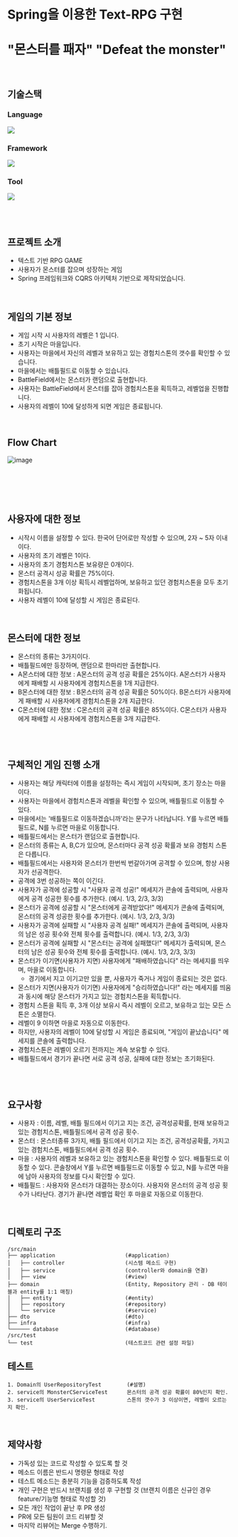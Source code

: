# Spring을 이용한 Text-RPG 구현 
# "몬스터를 패자" "Defeat the monster"

<br/>

## 기술스택

### Language
<img src="https://img.shields.io/badge/JAVA-007396?style=flat&logo=Java&logoColor=white">

### Framework
<img src="https://img.shields.io/badge/spring-6DB33F?style=flat&logo=spring&logoColor=white">

### Tool
<img src="https://img.shields.io/badge/intellijidea-000000?style=flat&logo=intellijidea&logoColor=white">

<br/><br/>

## 프로젝트 소개
- 텍스트 기반 RPG GAME
- 사용자가 몬스터를 잡으며 성장하는 게임
- Spring 프레임워크와 CQRS 아키텍처 기반으로 제작되었습니다.

<br/>

## 게임의 기본 정보
- 게임 시작 시 사용자의 레벨은 1 입니다.
- 초기 시작은 마을입니다.
- 사용자는 마을에서 자신의 레벨과 보유하고 있는 경험치스톤의 갯수를 확인할 수 있습니다.
- 마을에서는 배틀필드로 이동할 수 있습니다.
- BattleField에서는 몬스터가 랜덤으로 출현합니다.
- 사용자는 BattleField에서 몬스터를 잡아 경험치스톤을 획득하고, 레벨업을 진행합니다.
- 사용자의 레벨이 10에 달성하게 되면 게임은 종료됩니다.

<br/>

## Flow Chart
![image](https://github.com/MTVS-CodeMagician/project02-spring-text-rpg-game/assets/136250818/40fe2b33-175a-4f0e-a503-dda0f3ff588a)

<br/><br/>

<br/>

## 사용자에 대한 정보
- 시작시 이름을 설정할 수 있다. 한국어 단어로만 작성할 수 있으며, 2자 ~ 5자 이내이다.
- 사용자의 초기 레벨은 1이다.
- 사용자의 초기 경험치스톤 보유량은 0개이다.
- 몬스터 공격시 성공 확률은 75%이다.
- 경험치스톤을 3개 이상 획득시 레벨업하며, 보유하고 있던 경험치스톤을 모두 초기화됩니다.
- 사용자 레벨이 10에 달성할 시 게임은 종료된다.

<br/>

## 몬스터에 대한 정보
- 몬스터의 종류는 3가지이다.
- 배틀필드에만 등장하며, 랜덤으로 한마리만 출현합니다.
- A몬스터에 대한 정보 : A몬스터의 공격 성공 확률은 25%이다. A몬스터가 사용자에게 패배할 시 사용자에게 경험치스톤을 1개 지급한다.
- B몬스터에 대한 정보 : B몬스터의 공격 성공 확률은 50%이다. B몬스터가 사용자에게 패배할 시 사용자에게 경험치스톤을 2개 지급한다.
- C몬스터에 대한 정보 : C몬스터의 공격 성공 확률은 85%이다. C몬스터가 사용자에게 패배할 시 사용자에게 경험치스톤을 3개 지급한다.

<br/><br/>

## 구체적인 게임 진행 소개
- 사용자는 해당 캐릭터에 이름을 설정하는 즉시 게임이 시작되며, 초기 장소는 마을이다.
- 사용자는 마을에서 경험치스톤과 레벨을 확인할 수 있으며, 배틀필드로 이동할 수 있다.
- 마을에서는 '배틀필드로 이동하겠습니까'라는 문구가 나타납니다. Y를 누르면 배틀필드로, N를 누르면 마을로 이동합니다.
- 배틀필드에서는 몬스터가 랜덤으로 출현합니다.
- 몬스터의 종류는 A, B,C가 있으며, 몬스터마다 공격 성공 확률과 보유 경험치 스톤은 다릅니다.
- 배틀필드에서는 사용자와 몬스터가 한번씩 번갈아가며 공격할 수 있으며, 항상 사용자가 선공격한다.
- 공격에 3번 성공하는 쪽이 이긴다.
- 사용자가 공격에 성공할 시 "사용자 공격 성공!" 메세지가 콘솔에 출력되며, 사용자에게 공격 성공한 횟수를 추가한다. (예시. 1/3, 2/3, 3/3)
- 몬스터가 공격에 성공할 시 "몬스터에게 공격받았다!" 메세지가 콘솔에 출력되며, 몬스터의 공격 성공한 횟수를 추가한다.  (예시. 1/3, 2/3, 3/3)
- 사용자가 공격에 실패할 시 "사용자 공격 실패!" 메세지가 콘솔에 출력되며, 사용자의 남은 성공 횟수와 전체 횟수를 출력합니다. (예시. 1/3, 2/3, 3/3)
- 몬스터가 공격에 실패할 시 "몬스터는 공격에 실패했다!" 메세지가 출력되며, 몬스터의 남은 성공 횟수와 전체 횟수를 출력합니다. (예시. 1/3, 2/3, 3/3)
- 몬스터가 이기면(사용자가 지면) 사용자에게 "패배하였습니다" 라는 메세지를 띄우며, 마을로 이동합니다.
    -  경기에서 지고 이기고만 있을 뿐, 사용자가 죽거나 게임이 종료되는 것은 없다.
- 몬스터가 지면(사용자가 이기면) 사용자에게 "승리하였습니다!" 라는 메세지를 띄움과 동시에 해당 몬스터가 가지고 있는 경험치스톤을 획득합니다.
- 경험치 스톤을 획득 후, 3개 이상 보유시 즉시 레벨이 오르고, 보유하고 있는 모든 스톤은 소멸한다.
- 레벨이 9 이하면 마을로 자동으로 이동한다.
- 하지만, 사용자의 레벨이 10에 달성할 시 게임은 종료되며, "게임이 끝났습니다" 메세지를 콘솔에 출력합니다.
- 경험치스톤은 레벨이 오르기 전까지는 계속 보유할 수 있다.
- 배틀필드에서 경기가 끝나면 서로 공격 성공, 실패에 대한 정보는 초기화된다.


<br/><br/>

## 요구사항
- 사용자 : 이름, 레벨, 배틀 필드에서 이기고 지는 조건, 공격성공확률, 현재 보유하고 있는 경험치스톤, 배틀필드에서 공격 성공 횟수.
- 몬스터 : 몬스터종류 3가지, 배틀 필드에서 이기고 지는 조건, 공격성공확률, 가지고 있는 경험치스톤, 배틀필드에서 공격 성공 횟수.
- 마을 : 사용자의 레벨과 보유하고 있는 경험치스톤을 확인할 수 있다. 배틀필드로 이동할 수 있다. 콘솔창에서 Y를 누르면 배틀필드로 이동할 수 있고, N를 누르면 마을에 남아 사용자의 정보를 다시 확인할 수 있다.
- 배틀필드 : 사용자와 몬스터가 대결하는 장소이다. 사용자와 몬스터의 공격 성공 횟수가 나타난다. 경기가 끝나면 레벨업 확인 후 마을로 자동으로 이동한다.


<br/>


## 디렉토리 구조
```
/src/main
├── application                      (#application)
│   ├── controller                   (시스템 메소드 구현)
│   ├── service                      (controller와 domain을 연결)
│   ├── view                         (#view)
├── domain                           (Entity, Repository 관리 - DB 테이블과 entity를 1:1 매칭)
│   ├── entity                       (#entity)
│   ├── repository                   (#repository)
│   └── service                      (#service)
├── dto                              (#dto)
├── infra                            (#infra)
└────── database                     (#database)
/src/test
└── test                             (테스트코드 관련 설정 파일)

``` 

## 테스트
```
1. Domain의 UserRepositoryTest        (#설명)
2. service의 MonsterCServiceTest      몬스터의 공격 성공 확률이 80%인지 확인.
3. service의 UserServiceTest          스톤의 갯수가 3 이상이면, 레벨이 오르는지 확인.
``` 

<br/>


## 제약사항
- 가독성 있는 코드로 작성할 수 있도록 할 것
- 메소드 이름은 반드시 명령문 형태로 작성
- 테스트 메소드는 충분히 기능을 검증하도록 작성
- 개인 구현은 반드시 브랜치를 생성 후 구현할 것
  (브랜치 이름은 신규인 경우 feature/기능명 형태로 작성할 것)
- 모든 개인 작업이 끝난 후 PR 생성
- PR에 모든 팀원이 코드 리뷰할 것
- 마지막 리뷰어는 Merge 수행하기.
